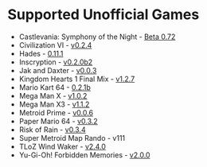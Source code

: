 # Supported Unofficial Games

* Castlevania: Symphony of the Night - [Beta 0.72](https://github.com/fdelduque/Archipelago/releases/tag/b072)
* Civilization VI - [v0.2.4](https://github.com/hesto2/civilization_vi_apworld/releases/tag/v0.2.4)
* Hades - [0.11.1](https://github.com/NaixGames/Polycosmos/releases/tag/0.11.1)
* Inscryption - [v0.2.0b2](https://github.com/DrBibop/Archipelago_Inscryption/releases/tag/beta6)
* Jak and Daxter - [v0.0.3](https://github.com/ArchipelaGOAL/Archipelago/releases/tag/alpha-v0.0.3)
* Kingdom Hearts 1 Final Mix - [v1.2.7](https://github.com/gaithernOrg/KH1FM-AP/releases/tag/1.2.7)
* Mario Kart 64 - [0.2.1b](https://github.com/Edsploration/MK64-Archipelago/releases/tag/mk64%2F0.2.1b)
* Mega Man X - [v1.0.2](https://github.com/TheLX5/Archipelago/releases/tag/mmx-v1.0.2)
* Mega Man X3 - [v1.1.2](https://github.com/TheLX5/Archipelago/releases/tag/mmx3-v1.1.2)
* Metroid Prime - [v0.0.6](https://github.com/Electro1512/MetroidAPrime/releases/tag/v0.0.6)
* Paper Mario 64 - [v0.3.2](https://github.com/JKBSunshine/PMR_APWorld/releases/tag/v0.3.2)
* Risk of Rain - [v0.3.4](https://github.com/studkid/RoR_Archipelago/releases/tag/v0.3.4)
* Super Metroid Map Rando - v111
* TLoZ Wind Waker - [v2.4.0](https://github.com/tanjo3/tww_apworld/releases/tag/v2.4.0)
* Yu-Gi-Oh! Forbidden Memories - [v2.0.0](https://github.com/sg4e/Archipelago/releases/tag/v2.0.0)
